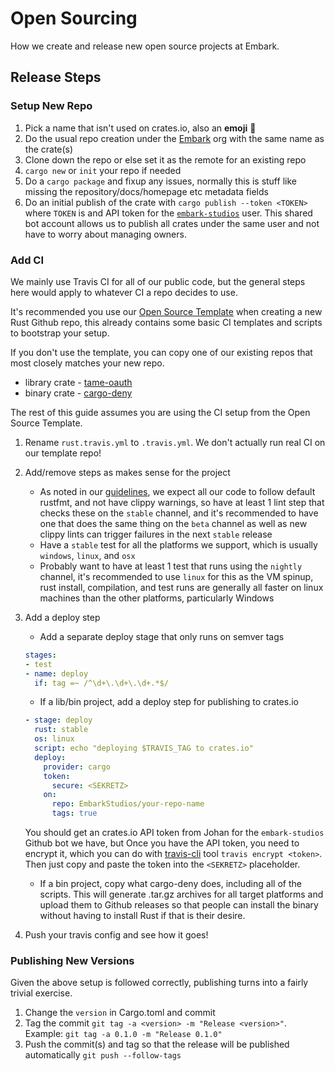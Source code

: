 # Open Sourcing

How we create and release new open source projects at Embark.

## Release Steps

### Setup New Repo

1. Pick a name that isn't used on crates.io, also an **emoji** :100:
1. Do the usual repo creation under the [Embark](https://github.com/EmbarkStudios) org with the same name as the crate(s)
1. Clone down the repo or else set it as the remote for an existing repo
1. `cargo new` or `init` your repo if needed
1. Do a `cargo package` and fixup any issues, normally this is stuff like missing the repository/docs/homepage etc metadata fields
1. Do an initial publish of the crate with `cargo publish --token <TOKEN>` where `TOKEN` is
and API token for the [`embark-studios`](https://crates.io/users/embark-studios) user. This shared
bot account allows us to publish all crates under the same user and not have to worry about managing owners.

### Add CI

We mainly use Travis CI for all of our public code, but the general steps here would apply to
whatever CI a repo decides to use.

It's recommended you use our [Open Source Template](https://github.com/EmbarkStudios/opensource-template) when
creating a new Rust Github repo, this already contains some basic CI templates and scripts to
bootstrap your setup.

If you don't use the template, you can copy one of our existing repos that most closely matches
your new repo.

* library crate - [tame-oauth](https://github.com/EmbarkStudios/tame-oauth/blob/master/.travis.yml)
* binary crate - [cargo-deny](https://github.com/EmbarkStudios/cargo-deny/blob/master/.travis.yml)

The rest of this guide assumes you are using the CI setup from the Open Source Template.

1. Rename `rust.travis.yml` to `.travis.yml`. We don't actually run real CI on our template repo!
1. Add/remove steps as makes sense for the project
    * As noted in our [guidelines](https://github.com/EmbarkStudios/rust-ecosystem/blob/master/guidelines.md#001---run-rustfmt-on-save), we expect all our code to follow default rustfmt, and not have clippy
    warnings, so have at least 1 lint step that checks these on the `stable` channel, and it's recommended
    to have one that does the same thing on the `beta` channel as well as new clippy lints can trigger failures
    in the next `stable` release
    * Have a `stable` test for all the platforms we support, which is usually `windows`, `linux`, and `osx`
    * Probably want to have at least 1 test that runs using the `nightly` channel, it's recommended to use
    `linux` for this as the VM spinup, rust install, compilation, and test runs are generally all faster on
    linux machines than the other platforms, particularly Windows
1. Add a deploy step
    * Add a separate deploy stage that only runs on semver tags

    ```yml
    stages:
    - test
    - name: deploy
      if: tag =~ /^\d+\.\d+\.\d+.*$/
    ```

    * If a lib/bin project, add a deploy step for publishing to crates.io

    ```yml
    - stage: deploy
      rust: stable
      os: linux
      script: echo "deploying $TRAVIS_TAG to crates.io"
      deploy:
        provider: cargo
        token:
          secure: <SEKRETZ>
        on:
          repo: EmbarkStudios/your-repo-name
          tags: true
    ```

    You should get an crates.io API token from Johan for the `embark-studios` Github bot we have, but
    Once you have the API token, you need to encrypt it, which you can do with [travis-cli](https://github.com/travis-ci/travis.rb#installation) tool `travis encrypt <token>`. Then just copy and paste the token
    into the `<SEKRETZ>` placeholder.
    * If a bin project, copy what cargo-deny does, including all of the scripts. This will generate .tar.gz archives
    for all target platforms and upload them to Github releases so that people can install the binary without having
    to install Rust if that is their desire.
1. Push your travis config and see how it goes!

### Publishing New Versions

Given the above setup is followed correctly, publishing turns into a fairly trivial exercise.

1. Change the `version` in Cargo.toml and commit
1. Tag the commit `git tag -a <version> -m "Release <version>"`. Example: `git tag -a 0.1.0 -m "Release 0.1.0"`
1. Push the commit(s) and tag so that the release will be published automatically `git push --follow-tags`
